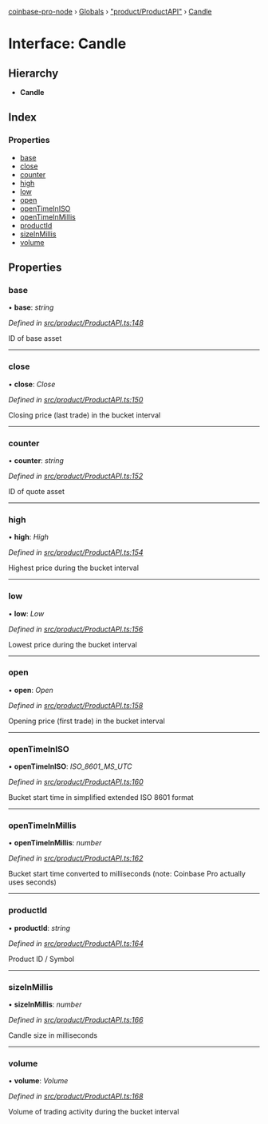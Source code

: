[coinbase-pro-node](../README.md) › [Globals](../globals.md) › ["product/ProductAPI"](../modules/_product_productapi_.md) › [Candle](_product_productapi_.candle.md)

# Interface: Candle

## Hierarchy

- **Candle**

## Index

### Properties

- [base](_product_productapi_.candle.md#base)
- [close](_product_productapi_.candle.md#close)
- [counter](_product_productapi_.candle.md#counter)
- [high](_product_productapi_.candle.md#high)
- [low](_product_productapi_.candle.md#low)
- [open](_product_productapi_.candle.md#open)
- [openTimeInISO](_product_productapi_.candle.md#opentimeiniso)
- [openTimeInMillis](_product_productapi_.candle.md#opentimeinmillis)
- [productId](_product_productapi_.candle.md#productid)
- [sizeInMillis](_product_productapi_.candle.md#sizeinmillis)
- [volume](_product_productapi_.candle.md#volume)

## Properties

### base

• **base**: _string_

_Defined in [src/product/ProductAPI.ts:148](https://github.com/bennyn/coinbase-pro-node/blob/7b978cb/src/product/ProductAPI.ts#L148)_

ID of base asset

---

### close

• **close**: _Close_

_Defined in [src/product/ProductAPI.ts:150](https://github.com/bennyn/coinbase-pro-node/blob/7b978cb/src/product/ProductAPI.ts#L150)_

Closing price (last trade) in the bucket interval

---

### counter

• **counter**: _string_

_Defined in [src/product/ProductAPI.ts:152](https://github.com/bennyn/coinbase-pro-node/blob/7b978cb/src/product/ProductAPI.ts#L152)_

ID of quote asset

---

### high

• **high**: _High_

_Defined in [src/product/ProductAPI.ts:154](https://github.com/bennyn/coinbase-pro-node/blob/7b978cb/src/product/ProductAPI.ts#L154)_

Highest price during the bucket interval

---

### low

• **low**: _Low_

_Defined in [src/product/ProductAPI.ts:156](https://github.com/bennyn/coinbase-pro-node/blob/7b978cb/src/product/ProductAPI.ts#L156)_

Lowest price during the bucket interval

---

### open

• **open**: _Open_

_Defined in [src/product/ProductAPI.ts:158](https://github.com/bennyn/coinbase-pro-node/blob/7b978cb/src/product/ProductAPI.ts#L158)_

Opening price (first trade) in the bucket interval

---

### openTimeInISO

• **openTimeInISO**: _ISO_8601_MS_UTC_

_Defined in [src/product/ProductAPI.ts:160](https://github.com/bennyn/coinbase-pro-node/blob/7b978cb/src/product/ProductAPI.ts#L160)_

Bucket start time in simplified extended ISO 8601 format

---

### openTimeInMillis

• **openTimeInMillis**: _number_

_Defined in [src/product/ProductAPI.ts:162](https://github.com/bennyn/coinbase-pro-node/blob/7b978cb/src/product/ProductAPI.ts#L162)_

Bucket start time converted to milliseconds (note: Coinbase Pro actually uses seconds)

---

### productId

• **productId**: _string_

_Defined in [src/product/ProductAPI.ts:164](https://github.com/bennyn/coinbase-pro-node/blob/7b978cb/src/product/ProductAPI.ts#L164)_

Product ID / Symbol

---

### sizeInMillis

• **sizeInMillis**: _number_

_Defined in [src/product/ProductAPI.ts:166](https://github.com/bennyn/coinbase-pro-node/blob/7b978cb/src/product/ProductAPI.ts#L166)_

Candle size in milliseconds

---

### volume

• **volume**: _Volume_

_Defined in [src/product/ProductAPI.ts:168](https://github.com/bennyn/coinbase-pro-node/blob/7b978cb/src/product/ProductAPI.ts#L168)_

Volume of trading activity during the bucket interval
